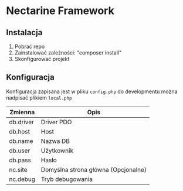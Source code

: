  Nectarine Framework
========================================

Instalacja
--------------------

1. Pobrać repo
2. Zainstalować zależności: "composer install"
3. Skonfigurować projekt

Konfiguracja
--------------------

Konfiguracja zapisana jest w pliku `config.php` do developmentu można nadpisać plikiem `local.php`

| Zmienna         | Opis
| --------------- | -----
| db.driver       | Driver PDO
| db.host         | Host
| db.name         | Nazwa DB
| db.user         | Użytkownik
| db.pass         | Hasło
| nc.site         | Domyślna strona główna (Opcjonalne)
| nc.debug        | Tryb debugowania
